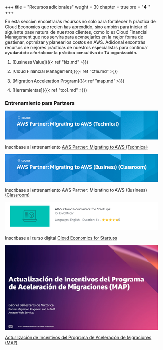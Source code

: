 +++ 
title = "Recursos adicionales" 
weight = 30
chapter = true
pre = "<b>4. </b>"
+++

En esta sección encontrarás recursos no solo para fortalecer la práctica de Cloud Economics que recien has aprendido, sino ambién para iniciar el siguiente paso natural de nuestros clientes, como lo es Cloud Financial Management que nos servira para aconsejarlos en la mejor forma de gestionar, optimizar y planear los costos en AWS. Adicional encontrás recursos de mejores prácticas de nuestros especialistas para continuar ayudandote a fortalecer la práctica consultiva de Tú organización.

1. [Business Value]({{< ref "biz.md" >}})

1. [Cloud Financial Management]({{< ref "cfm.md" >}})

1. [Migration Acceleration Program]({{< ref "map.md" >}})

1. [Herramientas]({{< ref "too1.md" >}})

### Entrenamiento para Partners

<a target="_blank" href="https://go.aws/3JnxT9x"><img src="../images/mig_to_aws_tech.png" alt="AWS Partner: Migrating to AWS (Technical)"/></a>

Inscríbase al entrenamiento <a href="https://go.aws/3JnxT9x" target="_blank">AWS Partner: Migrating to AWS (Technical)</a>

<a target="_blank" href="https://go.aws/3likZ4N"><img src="../images/mig_to_aws_business.png" alt="AWS Partner: Migrating to AWS (Business) (Classroom)"/></a>

Inscríbase al entrenamiento <a href="https://go.aws/3likZ4N" target="_blank">AWS Partner: Migrating to AWS (Business) (Classroom)</a>

<a target="_blank" href="https://explore.skillbuilder.aws/learn/course/internal/view/elearning/12954/aws-cloud-economics-for-startups"><img src="../images/ce-startups.png" alt="Cloud Economics for Startups"/></a>

Inscríbase al curso digital <a href="https://explore.skillbuilder.aws/learn/course/internal/view/elearning/12954/aws-cloud-economics-for-startups" target="_blank">Cloud Economics for Startups</a>

<a target="_blank" href="https://attendee.gotowebinar.com/recording/3931553841237795587"><img src="../images/actualizacion-map.png" alt="Actualización de Incentivos del Programa de Aceleración de Migraciones (MAP)"/></a>

<a href="https://attendee.gotowebinar.com/recording/3931553841237795587" target="_blank">Actualización de Incentivos del Programa de Aceleración de Migraciones (MAP)</a>